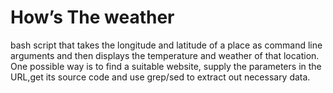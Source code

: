 # How’s The weather
bash script that takes the longitude and latitude of a place as command line arguments and then displays the temperature and weather of that location.
One possible way is to find a suitable website, supply the parameters in the URL,get its source code and use grep/sed to extract out necessary data.
